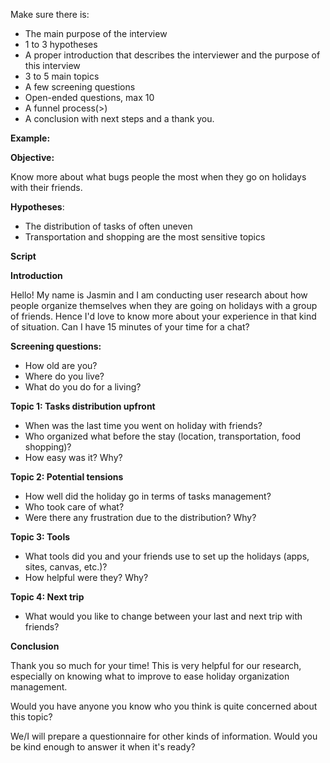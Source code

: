Make sure there is:

- The main purpose of the interview
- 1 to 3 hypotheses
- A proper introduction that describes the interviewer and the purpose of this interview
- 3 to 5 main topics
- A few screening questions
- Open-ended questions, max 10
- A funnel process(>)
- A conclusion with next steps and a thank you.

**Example:**

**Objective:** 

Know more about what bugs people the most when they go on holidays with their friends. 

**Hypotheses**: 

- The distribution of tasks of often uneven
- Transportation and shopping are the most sensitive topics

**Script**

**Introduction**

Hello! My name is Jasmin and I am conducting user research about how people organize themselves when they are going on holidays with a group of friends. Hence I'd love to know more about your experience in that kind of situation. Can I have 15 minutes of your time for a chat? 

**Screening questions:** 

- How old are you?
- Where do you live?
- What do you do for a living?

**Topic 1: Tasks distribution upfront**

- When was the last time you went on holiday with friends?
- Who organized what before the stay (location, transportation, food shopping)?
- How easy was it? Why?

**Topic 2: Potential tensions**

- How well did the holiday go in terms of tasks management?
- Who took care of what?
- Were there any frustration due to the distribution? Why?

**Topic 3: Tools**

- What tools did you and your friends use to set up the holidays (apps, sites, canvas, etc.)?
- How helpful were they? Why?

**Topic 4: Next trip**

- What would you like to change between your last and next trip with friends?

**Conclusion**

Thank you so much for your time! This is very helpful for our research, especially on knowing what to improve to ease holiday organization management. 

Would you have anyone you know who you think is quite concerned about this topic? 

We/I will prepare a questionnaire for other kinds of information. Would you be kind enough to answer it when it's ready?